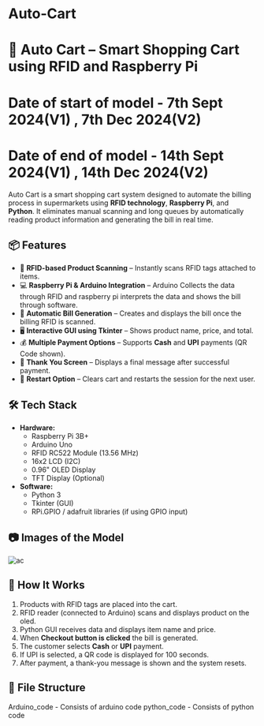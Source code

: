# Auto-Cart
# 🛒 Auto Cart – Smart Shopping Cart using RFID and Raspberry Pi
# Date of start of model - 7th Sept 2024(V1) , 7th Dec 2024(V2)
# Date of end of model - 14th Sept 2024(V1) , 14th Dec 2024(V2)

Auto Cart is a smart shopping cart system designed to automate the billing process in supermarkets using **RFID technology**, **Raspberry Pi**, and **Python**. It eliminates manual scanning and long queues by automatically reading product information and generating the bill in real time.

## 📦 Features

- 📡 **RFID-based Product Scanning** – Instantly scans RFID tags attached to items.
- 💻 **Raspberry Pi & Arduino Integration** – Arduino Collects the data through RFID and raspberry pi interprets the data and shows the bill through software.
- 🧾 **Automatic Bill Generation** – Creates and displays the bill once the billing RFID is scanned.
- 🖥️ **Interactive GUI using Tkinter** – Shows product name, price, and total.
- 💰 **Multiple Payment Options** – Supports **Cash** and **UPI** payments (QR Code shown).
- 🙏 **Thank You Screen** – Displays a final message after successful payment.
- 🔄 **Restart Option** – Clears cart and restarts the session for the next user.

## 🛠️ Tech Stack

- **Hardware:**
  - Raspberry Pi 3B+
  - Arduino Uno
  - RFID RC522 Module (13.56 MHz)
  - 16x2 LCD (I2C)
  - 0.96" OLED Display
  - TFT Display (Optional)
- **Software:**
  - Python 3
  - Tkinter (GUI)
  - RPi.GPIO / adafruit libraries (if using GPIO input)

## 📷 Images of the Model
![ac](https://github.com/user-attachments/assets/b1cdae08-3a1f-47d7-8db8-090763b42971)
## 🧰 How It Works

1. Products with RFID tags are placed into the cart.
2. RFID reader (connected to Arduino) scans and displays product on the oled.
3. Python GUI receives data and displays item name and price.
4. When **Checkout button is clicked** the bill is generated.
5. The customer selects **Cash** or **UPI** payment.
6. If UPI is selected, a QR code is displayed for 100 seconds.
7. After payment, a thank-you message is shown and the system resets.

## 📁 File Structure
Arduino_code - Consists of arduino code
python_code - Consists of python code
